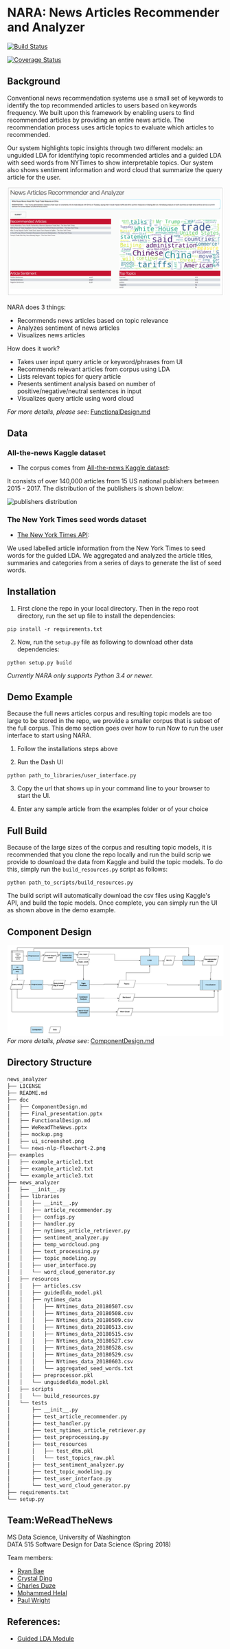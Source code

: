 ﻿# NARA: News Articles Recommender and Analyzer

[![Build Status](https://travis-ci.org/heybaebae/news_analyzer.svg?branch=master)](https://travis-ci.org/heybaebae/news_analyzer)

[![Coverage Status](https://coveralls.io/repos/github/heybaebae/news_analyzer/badge.png?branch=master)](https://coveralls.io/github/heybaebae/news_analyzer?branch=master)

## Background  

Conventional news recommendation systems use a small set of keywords to identify the top recommended articles to users based on keywords frequency. We built upon this framework by enabling users to find recommended articles by providing an entire news article. The recommendation process uses article topics to evaluate which articles to recommended. 

Our system highlights topic insights through two different models: an unguided LDA for identifying topic recommended articles and a guided LDA with seed words from NYTimes to show interpretable topics. Our system also shows sentiment information and word cloud that summarize the query article for the user.

![UIScreenshot](doc/ui_screenshot.png?raw=true)  
  
NARA does 3 things:
* Recommends news articles based on topic relevance
* Analyzes sentiment of news articles
* Visualizes news articles

How does it work?
* Takes user input query article or keyword/phrases from UI
* Recommends relevant articles from corpus using LDA
* Lists relevant topics for query article
* Presents sentiment analysis based on number of positive/negative/neutral sentences in input
* Visualizes query article using word cloud

*For more details, please see*: [FunctionalDesign.md](doc/FunctionalDesign.md)

## Data

### All-the-news Kaggle dataset  
* The corpus comes from [All-the-news Kaggle dataset](https://www.kaggle.com/snapcrack/all-the-news):

It consists of over 140,000 articles from 15 US national publishers between 2015 - 2017. The distribution of the publishers is shown below:

![publishers distribution](http://i.imgur.com/QDPtuEv.png)

### The New York Times seed words dataset
* [The New York Times API](https://developer.nytimes.com):

We used labelled article information from the New York Times to seed words for the guided LDA. We aggregated and analyzed the article titles, summaries and categories from a series of days to generate the list of seed words.

## Installation

1. First clone the repo in your local directory. Then in the repo root directory, run the set up file to install the dependencies:  

```
pip install -r requirements.txt
```

2. Now, run the `setup.py` file as following to download other data dependencies:  

```
python setup.py build 
``` 
*Currently NARA only supports Python 3.4 or newer.*  


## Demo Example

Because the full news articles corpus and resulting topic models are too large to be stored in the repo, we provide a smaller corpus that is subset of the full corpus. This demo section goes over how to run Now to run the user interface to start using NARA.

1. Follow the installations steps above

2. Run the Dash UI
```
python path_to_libraries/user_interface.py
```

3. Copy the url that shows up in your command line to your browser to start the UI.

4. Enter any sample article from the examples folder or of your choice  

## Full Build

Because of the large sizes of the corpus and resulting topic models, it is recommended that you clone the repo locally and run the build scrip we provide to download the data from Kaggle and build the topic models. To do this, simply run the `build_resources.py` script as follows:

```
python path_to_scripts/build_resources.py
```

The build script will automatically download the csv files using Kaggle's API, and build the topic models. Once complete, you can simply run the UI as shown above in the demo example.

## Component Design  
![ComponentDesignFlowChart](doc/news-nlp-flowchart-2.png?raw=true)  
*For more details, please see*: [ComponentDesign.md](doc/ComponentDesign.md)

## Directory Structure

```
news_analyzer
├── LICENSE
├── README.md
├── doc
│   ├── ComponentDesign.md
│   ├── Final_presentation.pptx
│   ├── FunctionalDesign.md
│   ├── WeReadTheNews.pptx
│   ├── mockup.png
│   ├── ui_screenshot.png
│   └── news-nlp-flowchart-2.png
├── examples
│   ├── example_article1.txt
│   ├── example_article2.txt
│   └── example_article3.txt
├── news_analyzer
│   ├── __init__.py
│   ├── libraries
│   │   ├── __init__.py
│   │   ├── article_recommender.py
│   │   ├── configs.py
│   │   ├── handler.py
│   │   ├── nytimes_article_retriever.py
│   │   ├── sentiment_analyzer.py
│   │   ├── temp_wordcloud.png
│   │   ├── text_processing.py
│   │   ├── topic_modeling.py
│   │   ├── user_interface.py
│   │   └── word_cloud_generator.py
│   ├── resources
│   │   ├── articles.csv
│   │   ├── guidedlda_model.pkl
│   │   ├── nytimes_data
│   │   │   ├── NYtimes_data_20180507.csv
│   │   │   ├── NYtimes_data_20180508.csv
│   │   │   ├── NYtimes_data_20180509.csv
│   │   │   ├── NYtimes_data_20180513.csv
│   │   │   ├── NYtimes_data_20180515.csv
│   │   │   ├── NYtimes_data_20180527.csv
│   │   │   ├── NYtimes_data_20180528.csv
│   │   │   ├── NYtimes_data_20180529.csv
│   │   │   ├── NYtimes_data_20180603.csv
│   │   │   └── aggregated_seed_words.txt
│   │   ├── preprocessor.pkl
│   │   └── unguidedlda_model.pkl
│   ├── scripts
│   │   └── build_resources.py
│   └── tests
│       ├── __init__.py
│       ├── test_article_recommender.py
│       ├── test_handler.py
│       ├── test_nytimes_article_retriever.py
│       ├── test_preprocessing.py
│       ├── test_resources
│       │   ├── test_dtm.pkl
│       │   └── test_topics_raw.pkl
│       ├── test_sentiment_analyzer.py
│       ├── test_topic_modeling.py
│       ├── test_user_interface.py
│       └── test_word_cloud_generator.py
├── requirements.txt
└── setup.py
```

## Team:WeReadTheNews
MS Data Science, University of Washington  
DATA 515 Software Design for Data Science (Spring 2018)  

Team members:  
 * [Ryan Bae](http://www.linkedin.com/in/ryanbae89)    
 * [Crystal Ding](https://www.linkedin.com/in/yumeng-crystal-ding)  
 * [Charles Duze](https://www.linkedin.com/in/charlesduze)    
 * [Mohammed Helal](https://www.linkedin.com/in/mohammed-helal-78969566)   
 * [Paul Wright](https://www.linkedin.com/in/paulcharleswright)     

## References:

* [Guided LDA Module](https://medium.freecodecamp.org/how-we-changed-unsupervised-lda-to-semi-supervised-guidedlda-e36a95f3a164) 
